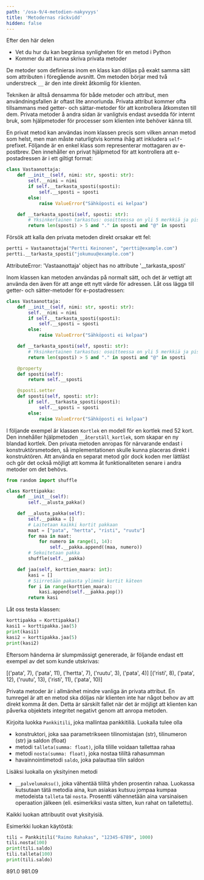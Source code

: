 ```yaml
---
path: '/osa-9/4-metodien-nakyvyys'
title: 'Metodernas räckvidd'
hidden: false
---
```


<text-box variant='learningObjectives' name='Inlärningsmål'>

Efter den här delen

- Vet du hur du kan begränsa synligheten för en metod i Python
- Kommer du att kunna skriva privata metoder

</text-box>

De metoder som definieras inom en klass kan döljas på exakt samma sätt som attributen i föregående avsnitt. Om metoden börjar med två understreck `__` är den inte direkt åtkomlig för klienten.

Tekniken är alltså densamma för både metoder och attribut, men användningsfallen är oftast lite annorlunda. Privata attribut kommer ofta tillsammans med getter- och sättar-metoder för att kontrollera åtkomsten till dem. Privata metoder å andra sidan är vanligtvis endast avsedda för internt bruk, som hjälpmetoder för processer som klienten inte behöver känna till.

En privat metod kan användas inom klassen precis som vilken annan metod som helst, men man måste naturligtvis komma ihåg att inkludera `self`-prefixet. Följande är en enkel klass som representerar mottagaren av e-postbrev. Den innehåller en privat hjälpmetod för att kontrollera att e-postadressen är i ett giltigt format:

```python
class Vastaanottaja:
    def __init__(self, nimi: str, sposti: str):
        self.__nimi = nimi
        if self.__tarkasta_sposti(sposti):
            self.__sposti = sposti
        else:
            raise ValueError("Sähköposti ei kelpaa")

    def __tarkasta_sposti(self, sposti: str):
        # Yksinkertainen tarkastus: osoitteessa on yli 5 merkkiä ja piste ja @-merkki
        return len(sposti) > 5 and "." in sposti and "@" in sposti
```

Försök att kalla den privata metoden direkt orsakar ett fel:

```python
pertti = Vastaanottaja("Pertti Keinonen", "pertti@example.com")
pertti.__tarkasta_sposti("jokumuu@example.com")
```

<sample-output>

AttributeError: 'Vastaanottaja' object has no attribute '__tarkasta_sposti'

</sample-output>

Inom klassen kan metoden användas på normalt sätt, och det är vettigt att använda den även för att ange ett nytt värde för adressen. Låt oss lägga till getter- och sätter-metoder för e-postadressen:

```python
class Vastaanottaja:
    def __init__(self, nimi: str, sposti: str):
        self.__nimi = nimi
        if self.__tarkasta_sposti(sposti):
            self.__sposti = sposti
        else:
            raise ValueError("Sähköposti ei kelpaa")

    def __tarkasta_sposti(self, sposti: str):
        # Yksinkertainen tarkastus: osoitteessa on yli 5 merkkiä ja piste ja @-merkki
        return len(sposti) > 5 and "." in sposti and "@" in sposti

    @property
    def sposti(self):
        return self.__sposti

    @sposti.setter
    def sposti(self, sposti: str):
        if self.__tarkasta_sposti(sposti):
            self.__sposti = sposti
        else:
            raise ValueError("Sähköposti ei kelpaa")
```

I följande exempel är klassen `Kortlek` en modell för en kortlek med 52 kort. Den innehåller hjälpmetoden `__återställ_kortlek`, som skapar en ny blandad kortlek. Den privata metoden anropas för närvarande endast i konstruktörsmetoden, så implementationen skulle kunna placeras direkt i konstruktören. Att använda en separat metod gör dock koden mer lättläst och gör det också möjligt att komma åt funktionaliteten senare i andra metoder om det behövs.

```python
from random import shuffle

class Korttipakka:
    def __init__(self):
        self.__alusta_pakka()

    def __alusta_pakka(self):
        self.__pakka = []
        # Laitetaan kaikki kortit pakkaan
        maat = ["pata", "hertta", "risti", "ruutu"]
        for maa in maat:
            for numero in range(1, 14):
                self.__pakka.append((maa, numero))
        # Sekoitetaan pakka
        shuffle(self.__pakka)

    def jaa(self, korttien_maara: int):
        kasi = []
        # Siirretään pakasta ylimmät kortit käteen
        for i in range(korttien_maara):
            kasi.append(self.__pakka.pop())
        return kasi
```

Låt oss testa klassen:

```python
korttipakka = Korttipakka()
kasi1 = korttipakka.jaa(5)
print(kasi1)
kasi2 = korttipakka.jaa(5)
print(kasi2)
```

Eftersom händerna är slumpmässigt genererade, är följande endast ett exempel av det som kunde utskrivas:

<sample-output>

[('pata', 7), ('pata', 11), ('hertta', 7), ('ruutu', 3), ('pata', 4)]
[('risti', 8), ('pata', 12), ('ruutu', 13), ('risti', 11), ('pata', 10)]

</sample-output>

Privata metoder är i allmänhet mindre vanliga än privata attribut. En tumregel är att en metod ska döljas när klienten inte har något behov av att direkt komma åt den. Detta är särskilt fallet när det är möjligt att klienten kan påverka objektets integritet negativt genom att anropa metoden. 

<programming-exercise name='Palvelumaksu' tmcname='osa09-12_palvelumaksu'>

Kirjoita luokka `Pankkitili`, joka mallintaa pankkitiliä. Luokalla tulee olla

* konstruktori, joka saa parametrikseen tilinomistajan (str), tilinumeron (str) ja saldon (float)
* metodi `talleta(summa: float)`, jolla tilille voidaan tallettaa rahaa
* metodi `nosta(summa: float)`, joka nostaa tililtä rahasumman
* havainnointimetodi `saldo`, joka palauttaa tilin saldon

Lisäksi luokalla on yksityinen metodi

* `__palvelumaksu()`, joka vähentää tililtä yhden prosentin rahaa. Luokassa kutsutaan tätä metodia aina, kun asiakas kutsuu jompaa kumpaa metodeista `talleta` tai `nosta`. Prosentti vähennetään aina varsinaisen operaation jälkeen (eli. esimerkiksi vasta sitten, kun rahat on talletettu).

Kaikki luokan attribuutit ovat yksityisiä.

Esimerkki luokan käytöstä:

```python
tili = Pankkitili("Raimo Rahakas", "12345-6789", 1000)
tili.nosta(100)
print(tili.saldo)
tili.talleta(100)
print(tili.saldo)

```

<sample-output>

891.0
981.09

</sample-output>


</programming-exercise>
